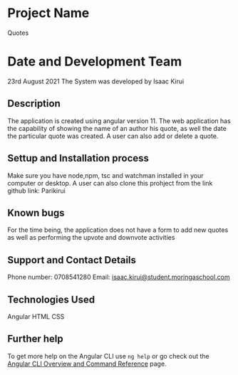 # Project Name
Quotes
# Date and Development Team
23rd August 2021
The System was developed by Isaac Kirui

## Description

The application is created using angular version 11. The web application has the capability of showing the name of an author his quote, as well the date the particular quote was created. A user can also add or delete a quote.

## Settup and Installation process

Make sure you have node,npm, tsc and watchman installed in your computer or desktop.
A user can also clone this prohject from the link github link: Parikirui

## Known bugs

For the time being, the application does not have a form to add new quotes as well as performing the upvote and downvote activities

## Support and Contact Details

Phone number: 0708541280
Email: isaac.kirui@student.moringaschool.com

## Technologies Used

Angular
HTML
CSS

## Further help

To get more help on the Angular CLI use `ng help` or go check out the [Angular CLI Overview and Command Reference](https://angular.io/cli) page.
